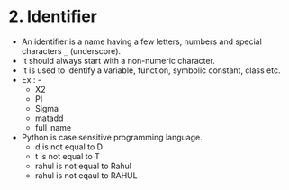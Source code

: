 # 2. Identifier

- An identifier is a name having a few letters, numbers and special characters `_` (underscore). 
- It should always start with a non-numeric character. 
- It is used to identify a variable, function, symbolic constant, class etc. 
- Ex : - 
    - X2
    - PI
    - Sigma
    - matadd
    - full_name
- Python is case sensitive programming language.
    - d is not equal to D
    - t is not equal to T
    - rahul is not equal to Rahul
    - rahul is not eqaul to RAHUL
